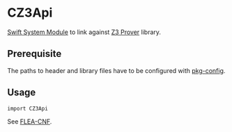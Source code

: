 # CZ3Api
[Swift System Module](https://github.com/apple/swift-package-manager/blob/master/Documentation/Usage.md#require-system-libraries)
 to link against [Z3 Prover](https://github.com/Z3Prover/z3) library.
 
## Prerequisite

The paths to header and library files have to be configured with 
[pkg-config](https://www.freedesktop.org/wiki/Software/pkg-config/).
    
## Usage

```
import CZ3Api
```

See [FLEA-CNF](https://github.com/AleGit/FLEA-CNF).
